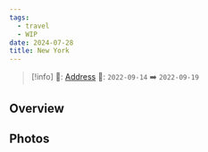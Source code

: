 ```yaml
---
tags:
  - travel
  - WIP
date: 2024-07-28
title: New York
---
```



> [!info]
>📌: [Address]()
>📅: `2022-09-14` ➡️ `2022-09-19`

## Overview



## Photos

